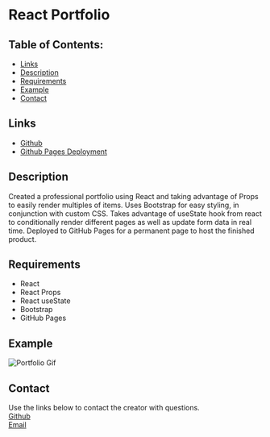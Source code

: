 # React Portfolio

## Table of Contents:
- [Links](#links)
- [Description](#description)
- [Requirements](#requirements)
- [Example](#example)
- [Contact](#contact)

## Links
- [Github](https://github.com/heintze11)
- [Github Pages Deployment](https://heintze11.github.io/portfolio-react/)

## Description
Created a professional portfolio using React and taking advantage of Props to easily render multiples of items. Uses Bootstrap for easy styling, in conjunction with custom CSS. Takes advantage of useState hook from react to conditionally render different pages as well as update form data in real time. Deployed to GitHub Pages for a permanent page to host the finished product.

## Requirements
- React
- React Props
- React useState
- Bootstrap
- GitHub Pages

## Example
![Portfolio Gif]()

## Contact
Use the links below to contact the creator with questions.  
  [Github](https://github.com/heintze11)  
  [Email](mailto:levi.heintzelman@gmail.com)